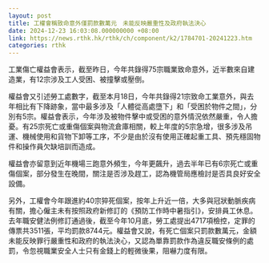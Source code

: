 ```yaml
---
layout: post
title: 工權會稱致命意外僅罰款數萬元　未能反映嚴重性及政府執法決心
date: 2024-12-23 16:03:08.000000000 +08:00
link: https://news.rthk.hk/rthk/ch/component/k2/1784701-20241223.htm
categories: rthk
---
```


工業傷亡權益會表示，截至昨日，今年共錄得75宗職業致命意外，近半數來自建造業，有12宗涉及工人受困、被撞擊或壓倒。

權益會又引述勞工處數字，截至本月18日，今年共錄得21宗致命工業意外，與去年相比有下降跡象，當中最多涉及「人體從高處墮下」和「受困於物件之間」，分別有5宗。權益會表示，今年涉及被物件擊中或受困的意外情況依然嚴重，令人擔憂。有25宗死亡或重傷個案與物流倉庫相關，較上年度的5宗急增，很多涉及吊運、機械使用和貨物下卸等工序，不少是由於沒有使用正確起重工具、預先穩固物件和操作員欠缺培訓而造成。

權益會亦留意到近年機場三跑意外頻生，今年更飆升，過去半年已有6宗死亡或重傷個案，部分發生在晚間，關注是否涉及趕工，認為機管局應檢討是否具良好安全設備。

另外，工權會今年跟進約40宗猝死個案，按年上升近一倍，大多與冠狀動脈疾病有關，擔心僱主未有按照政府新修訂的《預防工作時中暑指引》，安排員工休息。去年職安健法例修訂通過後，截至今年10月底，勞工處提出4717項檢控，定罪的傳票共3511張，平均罰款8744元。權益會又說，有死亡個案只罰款數萬元，金額未能反映罪行嚴重性和政府的執法決心，又認為單靠罰款作為違反職安條例的處罰，令忽視職業安全人士只有金錢上的輕微後果，阻嚇力度有限。
